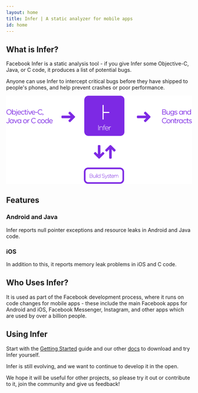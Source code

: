 ```yaml
---
layout: home
title: Infer | A static analyzer for mobile apps
id: home
---
```


## What is Infer?

Facebook Infer is a static analysis tool - if you give Infer some Objective-C, Java, or C code, it 
produces a list of potential bugs. 

Anyone can use Infer to intercept critical bugs before they have shipped to people's phones, and 
help prevent crashes or poor performance.

![Infer as part of the development process](static/images/Infer-landing.png)

## Features

### Android and Java
Infer reports null pointer exceptions and resource leaks in Android and Java code.
  
### iOS
In addition to this, it reports memory leak problems in iOS and C code.  

## Who Uses Infer?

It is used as part of the Facebook development process, where it runs on code changes for mobile 
apps - these include the main Facebook apps for Android and iOS, Facebook Messenger, Instagram, 
and other apps which are used by over a billion people.

## Using Infer

Start with the [Getting Started](docs/getting-started.html) guide and our other [docs](docs/) to download and try 
Infer yourself.

Infer is still evolving, and we want to continue to develop it in the open.

We hope it will be useful for other projects, so please try it out or contribute to it, join the 
community and give us feedback!
